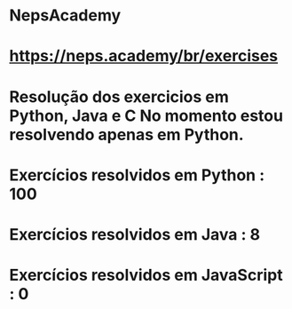 # NepsAcademy
# https://neps.academy/br/exercises 
# Resolução dos exercicios em Python, Java e C No momento estou resolvendo apenas em Python.
# Exercícios resolvidos em Python : 100
# Exercícios resolvidos em Java : 8
# Exercícios resolvidos em JavaScript : 0
